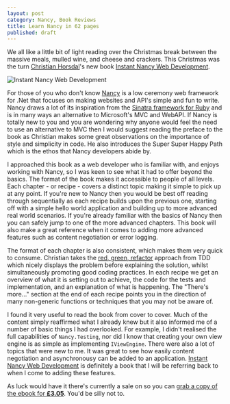 ```yaml
---
layout: post
category: Nancy, Book Reviews
title: Learn Nancy in 62 pages
published: draft
---
```


We all like a little bit of light reading over the Christmas break between the massive meals, mulled wine, and cheese and crackers. This Christmas was the turn [Christian Horsdal][0]'s new book [Instant Nancy Web Development][1].

<!--excerpt-->

![Instant Nancy Web Development][3]

For those of you who don't know [Nancy][2] is a low ceremony web framework for .Net that focuses on making websites and API's simple and fun to write. Nancy draws a lot of its inspiration from the [Sinatra framework for Ruby][4] and is in many ways an alternative to Microsoft's MVC and WebAPI. If Nancy is totally new to you and you are wondering why anyone would feel the need to use an alternative to MVC then I would suggest reading the preface to the book as Christian makes some great observations on the importance of style and simplicity in code. He also introduces the Super Super Happy Path which is the ethos that Nancy developers abide by.

I approached this book as a web developer who is familiar with, and enjoys working with Nancy, so I was keen to see what it had to offer beyond the basics. The format of the book makes it accessible to people of all levels. Each chapter - or recipe - covers a distinct topic making it simple to pick up at any point. If you're new to Nancy then you would be best off reading through sequentially as each recipe builds upon the previous one, starting off with a simple hello world application and building up to more advanced real world scenarios. If you're already familiar with the basics of Nancy then you can safely jump to one of the more advanced chapters. This book will also make a great reference when it comes to adding more advanced features such as content negotiation or error logging.

The format of each chapter is also consistent, which makes them very quick to consume. Christian takes the [red, green, refactor][5] approach from TDD which nicely displays the problem before explaining the solution, whilst simultaneously promoting good coding practices. In each recipe we get an overview of what it is setting out to achieve, the code for the tests and implementation, and an explanation of what is happening. The "There's more..." section at the end of each recipe points you in the direction of many non-generic functions or techniques that you may not be aware of.

I found it very useful to read the book from cover to cover. Much of the content simply reaffirmed what I already knew but it also informed me of a number of basic things I had overlooked. For example, I didn't realised the full capabilities of `Nancy.Testing`, nor did I know that creating your own view engine is as simple as implementing `IViewEngine`. There were also a lot of topics that were new to me. It was great to see how easily content negotiation and asynchronousy can be added to an application. [Instant Nancy Web Development][1] is definitely a book that I will be referring back to when I come to adding these features.

As luck would have it there's currently a sale on so you can [grab a copy of the ebook for **£3.05**][1]. You'd be silly not to.

   [0]: http://twitter.com/chr_horsdal "Christian Horsdal"
   [1]: http://bit.ly/1bIK5hp "Instant Nancy Web Development"
   [2]: http://nancyfx.org "Nancy"
   [3]: /../images/instant_nancy_web_development.jpg "Instant Nancy Web Development"
   [4]: http://www.sinatrarb.com/ "Sinatra"
   [5]: http://www.jamesshore.com/Blog/Red-Green-Refactor.html "Red, Green, Refactor"